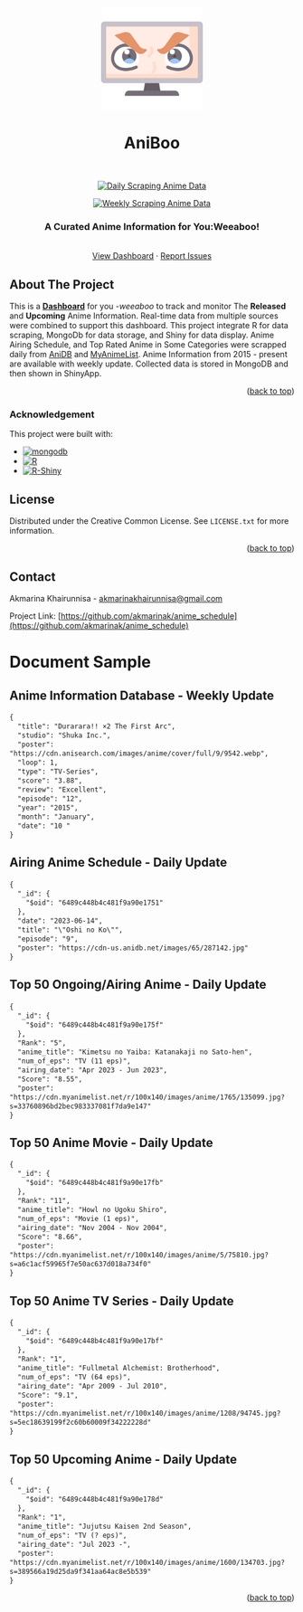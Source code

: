 <a name="readme-top"></a>

<!-- PROJECT LOGO -->
<br />
<div align="center">
  <a href="https://github.com/othneildrew/Best-README-Template">
    <img src="images/anime.png" alt="Logo" width="180">
  </a>

  <h1 align="center">AniBoo</h1>
  <br />
  
  [![Daily Scraping Anime Data](https://github.com/akmarinak/anime_schedule/actions/workflows/daily_scrape.yml/badge.svg)](https://github.com/akmarinak/anime_schedule/actions/workflows/daily_scrape.yml)
  
  [![Weekly Scraping Anime Data](https://github.com/akmarinak/anime_schedule/actions/workflows/weekly_scrape.yml/badge.svg)](https://github.com/akmarinak/anime_schedule/actions/workflows/weekly_scrape.yml)
  
  <h3 align="center">A Curated Anime Information for You:Weeaboo!</h3>

  <p align="center">
    <br />
    <a href="https://akmarinak98.shinyapps.io/aniboo/">View Dashboard</a>
    ·
    <a href="https://github.com/akmarinak/anime_schedule/issues">Report Issues</a>
    <br />
  </p>
</div>


## About The Project
This is a [**Dashboard**](https://akmarinak98.shinyapps.io/aniboo/) for you -_weeaboo_ to track and monitor The **Released** and **Upcoming** Anime Information. Real-time data from multiple sources were combined to support this dashboard.
This project integrate R for data scraping, MongoDb for data storage, and Shiny for data display. 
Anime Airing Schedule, and Top Rated Anime in Some Categories were scrapped daily from [AniDB](https://anidb.net/anime/schedule) and [MyAnimeList](https://myanimelist.net). Anime Information from 2015 - present are available with weekly update. Collected data is stored in MongoDB and then shown in ShinyApp.

<p align="right">(<a href="#readme-top">back to top</a>)</p>



### Acknowledgement

This project were built with:

* [![mongodb][mongodb-shield]][mongodb-url]
* [![R][r-shield]][r-url]
* [![R-Shiny][shiny-shield]][shiny-url]



<!-- LICENSE -->
## License

Distributed under the Creative Common License. See `LICENSE.txt` for more information.

<p align="right">(<a href="#readme-top">back to top</a>)</p>



<!-- CONTACT -->
## Contact

Akmarina Khairunnisa - akmarinakhairunnisa@gmail.com

Project Link: [https://github.com/akmarinak/anime_schedule](https://github.com/akmarinak/anime_schedule)




# Document Sample

## Anime Information Database - Weekly Update

```
{
  "title": "Durarara!! ×2 The First Arc",
  "studio": "Shuka Inc.",
  "poster": "https://cdn.anisearch.com/images/anime/cover/full/9/9542.webp",
  "loop": 1,
  "type": "TV-Series",
  "score": "3.88",
  "review": "Excellent",
  "episode": "12",
  "year": "2015",
  "month": "January",
  "date": "10 "
}
```

## Airing Anime Schedule - Daily Update

```
{
  "_id": {
    "$oid": "6489c448b4c481f9a90e1751"
  },
  "date": "2023-06-14",
  "title": "\"Oshi no Ko\"",
  "episode": "9",
  "poster": "https://cdn-us.anidb.net/images/65/287142.jpg"
}
```
## Top 50 Ongoing/Airing Anime - Daily Update
```
{
  "_id": {
    "$oid": "6489c448b4c481f9a90e175f"
  },
  "Rank": "5",
  "anime_title": "Kimetsu no Yaiba: Katanakaji no Sato-hen",
  "num_of_eps": "TV (11 eps)",
  "airing_date": "Apr 2023 - Jun 2023",
  "Score": "8.55",
  "poster": "https://cdn.myanimelist.net/r/100x140/images/anime/1765/135099.jpg?s=33760896bd2bec983337081f7da9e147"
}
```

## Top 50 Anime Movie - Daily Update
```
{
  "_id": {
    "$oid": "6489c448b4c481f9a90e17fb"
  },
  "Rank": "11",
  "anime_title": "Howl no Ugoku Shiro",
  "num_of_eps": "Movie (1 eps)",
  "airing_date": "Nov 2004 - Nov 2004",
  "Score": "8.66",
  "poster": "https://cdn.myanimelist.net/r/100x140/images/anime/5/75810.jpg?s=a6c1acf59965f7e50ac637d018a734f0"
}
```

## Top 50 Anime TV Series - Daily Update
```
{
  "_id": {
    "$oid": "6489c448b4c481f9a90e17bf"
  },
  "Rank": "1",
  "anime_title": "Fullmetal Alchemist: Brotherhood",
  "num_of_eps": "TV (64 eps)",
  "airing_date": "Apr 2009 - Jul 2010",
  "Score": "9.1",
  "poster": "https://cdn.myanimelist.net/r/100x140/images/anime/1208/94745.jpg?s=5ec18639199f2c60b60009f34222228d"
}
```

## Top 50 Upcoming Anime - Daily Update
```
{
  "_id": {
    "$oid": "6489c448b4c481f9a90e178d"
  },
  "Rank": "1",
  "anime_title": "Jujutsu Kaisen 2nd Season",
  "num_of_eps": "TV (? eps)",
  "airing_date": "Jul 2023 -",
  "poster": "https://cdn.myanimelist.net/r/100x140/images/anime/1600/134703.jpg?s=389566a19d25da9f341aa64ac8e5b539"
}
```

<p align="right">(<a href="#readme-top">back to top</a>)</p>

<!-- MARKDOWN LINKS & IMAGES -->
[mongodb-shield]: https://img.shields.io/badge/-MongoDB-47A248?logo=mongodb&logoColor=white&style=plastic
[mongodb-url]: https://www.mongodb.com
[r-shield]: https://img.shields.io/badge/--276DC3?logo=r&logoColor=white&style=plastic
[r-url]: https://www.r-project.org
[shiny-shield]: https://img.shields.io/badge/-R%20Shiny-87CEFA?logo=rshiny&logoColor=White&style=plasti
[shiny-url]: https://www.shinyapps.io
